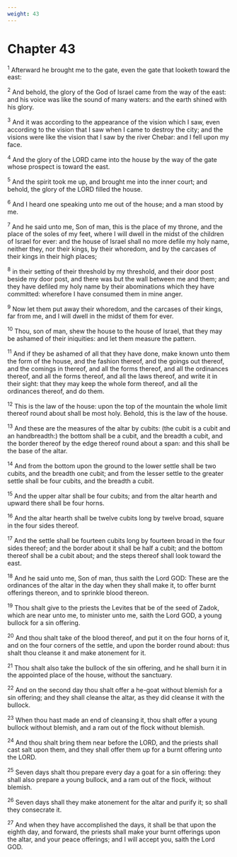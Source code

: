 ```yaml
---
weight: 43
---
```


# Chapter 43

<sup>1</sup> Afterward he brought me to the gate, even the gate that looketh toward the east: 

<sup>2</sup> And behold, the glory of the God of Israel came from the way of the east: and his voice was like the sound of many waters: and the earth shined with his glory. 

<sup>3</sup> And it was according to the appearance of the vision which I saw, even according to the vision that I saw when I came to destroy the city; and the visions were like the vision that I saw by the river Chebar: and I fell upon my face. 

<sup>4</sup> And the glory of the LORD came into the house by the way of the gate whose prospect is toward the east. 

<sup>5</sup> And the spirit took me up, and brought me into the inner court; and behold, the glory of the LORD filled the house. 

<sup>6</sup> And I heard one speaking unto me out of the house; and a man stood by me. 

<sup>7</sup> And he said unto me, Son of man, this is the place of my throne, and the place of the soles of my feet, where I will dwell in the midst of the children of Israel for ever: and the house of Israel shall no more defile my holy name, neither they, nor their kings, by their whoredom, and by the carcases of their kings in their high places; 

<sup>8</sup> in their setting of their threshold by my threshold, and their door post beside my door post, and there was but the wall between me and them; and they have defiled my holy name by their abominations which they have committed: wherefore I have consumed them in mine anger. 

<sup>9</sup> Now let them put away their whoredom, and the carcases of their kings, far from me, and I will dwell in the midst of them for ever. 

<sup>10</sup> Thou, son of man, shew the house to the house of Israel, that they may be ashamed of their iniquities: and let them measure the pattern. 

<sup>11</sup> And if they be ashamed of all that they have done, make known unto them the form of the house, and the fashion thereof, and the goings out thereof, and the comings in thereof, and all the forms thereof, and all the ordinances thereof, and all the forms thereof, and all the laws thereof, and write it in their sight: that they may keep the whole form thereof, and all the ordinances thereof, and do them. 

<sup>12</sup> This is the law of the house: upon the top of the mountain the whole limit thereof round about shall be most holy. Behold, this is the law of the house. 

<sup>13</sup> And these are the measures of the altar by cubits: (the cubit is a cubit and an handbreadth:) the bottom shall be a cubit, and the breadth a cubit, and the border thereof by the edge thereof round about a span: and this shall be the base of the altar. 

<sup>14</sup> And from the bottom upon the ground to the lower settle shall be two cubits, and the breadth one cubit; and from the lesser settle to the greater settle shall be four cubits, and the breadth a cubit. 

<sup>15</sup> And the upper altar shall be four cubits; and from the altar hearth and upward there shall be four horns. 

<sup>16</sup> And the altar hearth shall be twelve cubits long by twelve broad, square in the four sides thereof. 

<sup>17</sup> And the settle shall be fourteen cubits long by fourteen broad in the four sides thereof; and the border about it shall be half a cubit; and the bottom thereof shall be a cubit about; and the steps thereof shall look toward the east. 

<sup>18</sup> And he said unto me, Son of man, thus saith the Lord GOD: These are the ordinances of the altar in the day when they shall make it, to offer burnt offerings thereon, and to sprinkle blood thereon. 

<sup>19</sup> Thou shalt give to the priests the Levites that be of the seed of Zadok, which are near unto me, to minister unto me, saith the Lord GOD, a young bullock for a sin offering. 

<sup>20</sup> And thou shalt take of the blood thereof, and put it on the four horns of it, and on the four corners of the settle, and upon the border round about: thus shalt thou cleanse it and make atonement for it. 

<sup>21</sup> Thou shalt also take the bullock of the sin offering, and he shall burn it in the appointed place of the house, without the sanctuary. 

<sup>22</sup> And on the second day thou shalt offer a he-goat without blemish for a sin offering; and they shall cleanse the altar, as they did cleanse it with the bullock. 

<sup>23</sup> When thou hast made an end of cleansing it, thou shalt offer a young bullock without blemish, and a ram out of the flock without blemish. 

<sup>24</sup> And thou shalt bring them near before the LORD, and the priests shall cast salt upon them, and they shall offer them up for a burnt offering unto the LORD. 

<sup>25</sup> Seven days shalt thou prepare every day a goat for a sin offering: they shall also prepare a young bullock, and a ram out of the flock, without blemish. 

<sup>26</sup> Seven days shall they make atonement for the altar and purify it; so shall they consecrate it. 

<sup>27</sup> And when they have accomplished the days, it shall be that upon the eighth day, and forward, the priests shall make your burnt offerings upon the altar, and your peace offerings; and I will accept you, saith the Lord GOD. 


